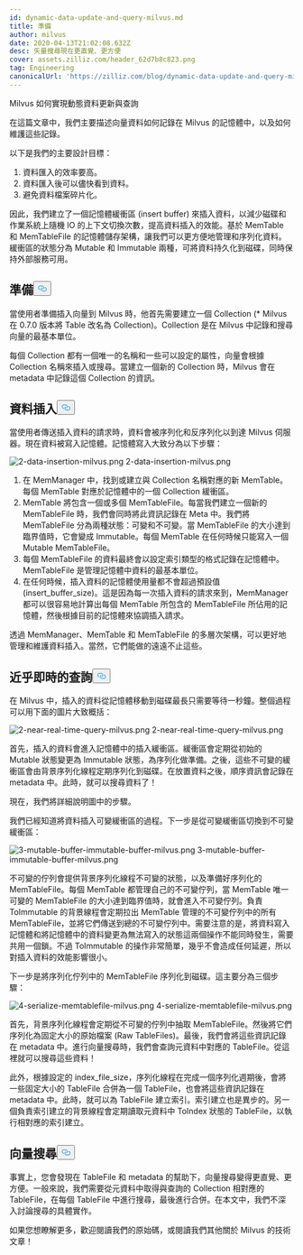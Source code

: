 ```yaml
---
id: dynamic-data-update-and-query-milvus.md
title: 準備
author: milvus
date: 2020-04-13T21:02:08.632Z
desc: 矢量搜尋現在更直覺、更方便
cover: assets.zilliz.com/header_62d7b8c823.png
tag: Engineering
canonicalUrl: 'https://zilliz.com/blog/dynamic-data-update-and-query-milvus'
---
```

<custom-h1>Milvus 如何實現動態資料更新與查詢</custom-h1><p>在這篇文章中，我們主要描述向量資料如何記錄在 Milvus 的記憶體中，以及如何維護這些記錄。</p>
<p>以下是我們的主要設計目標：</p>
<ol>
<li>資料匯入的效率要高。</li>
<li>資料匯入後可以儘快看到資料。</li>
<li>避免資料檔案碎片化。</li>
</ol>
<p>因此，我們建立了一個記憶體緩衝區 (insert buffer) 來插入資料，以減少磁碟和作業系統上隨機 IO 的上下文切換次數，提高資料插入的效能。基於 MemTable 和 MemTableFile 的記憶體儲存架構，讓我們可以更方便地管理和序列化資料。緩衝區的狀態分為 Mutable 和 Immutable 兩種，可將資料持久化到磁碟，同時保持外部服務可用。</p>
<h2 id="Preparation" class="common-anchor-header">準備<button data-href="#Preparation" class="anchor-icon" translate="no">
      <svg translate="no"
        aria-hidden="true"
        focusable="false"
        height="20"
        version="1.1"
        viewBox="0 0 16 16"
        width="16"
      >
        <path
          fill="#0092E4"
          fill-rule="evenodd"
          d="M4 9h1v1H4c-1.5 0-3-1.69-3-3.5S2.55 3 4 3h4c1.45 0 3 1.69 3 3.5 0 1.41-.91 2.72-2 3.25V8.59c.58-.45 1-1.27 1-2.09C10 5.22 8.98 4 8 4H4c-.98 0-2 1.22-2 2.5S3 9 4 9zm9-3h-1v1h1c1 0 2 1.22 2 2.5S13.98 12 13 12H9c-.98 0-2-1.22-2-2.5 0-.83.42-1.64 1-2.09V6.25c-1.09.53-2 1.84-2 3.25C6 11.31 7.55 13 9 13h4c1.45 0 3-1.69 3-3.5S14.5 6 13 6z"
        ></path>
      </svg>
    </button></h2><p>當使用者準備插入向量到 Milvus 時，他首先需要建立一個 Collection (* Milvus 在 0.7.0 版本將 Table 改名為 Collection)。Collection 是在 Milvus 中記錄和搜尋向量的最基本單位。</p>
<p>每個 Collection 都有一個唯一的名稱和一些可以設定的屬性，向量會根據 Collection 名稱來插入或搜尋。當建立一個新的 Collection 時，Milvus 會在 metadata 中記錄這個 Collection 的資訊。</p>
<h2 id="Data-Insertion" class="common-anchor-header">資料插入<button data-href="#Data-Insertion" class="anchor-icon" translate="no">
      <svg translate="no"
        aria-hidden="true"
        focusable="false"
        height="20"
        version="1.1"
        viewBox="0 0 16 16"
        width="16"
      >
        <path
          fill="#0092E4"
          fill-rule="evenodd"
          d="M4 9h1v1H4c-1.5 0-3-1.69-3-3.5S2.55 3 4 3h4c1.45 0 3 1.69 3 3.5 0 1.41-.91 2.72-2 3.25V8.59c.58-.45 1-1.27 1-2.09C10 5.22 8.98 4 8 4H4c-.98 0-2 1.22-2 2.5S3 9 4 9zm9-3h-1v1h1c1 0 2 1.22 2 2.5S13.98 12 13 12H9c-.98 0-2-1.22-2-2.5 0-.83.42-1.64 1-2.09V6.25c-1.09.53-2 1.84-2 3.25C6 11.31 7.55 13 9 13h4c1.45 0 3-1.69 3-3.5S14.5 6 13 6z"
        ></path>
      </svg>
    </button></h2><p>當使用者傳送插入資料的請求時，資料會被序列化和反序列化以到達 Milvus 伺服器。現在資料被寫入記憶體。記憶體寫入大致分為以下步驟：</p>
<p>
  
   <span class="img-wrapper"> <img translate="no" src="https://assets.zilliz.com/2_data_insertion_milvus_99448bae50.png" alt="2-data-insertion-milvus.png" class="doc-image" id="2-data-insertion-milvus.png" />
   </span> <span class="img-wrapper"> <span>2-data-insertion-milvus.png</span> </span></p>
<ol>
<li>在 MemManager 中，找到或建立與 Collection 名稱對應的新 MemTable。每個 MemTable 對應於記憶體中的一個 Collection 緩衝區。</li>
<li>MemTable 將包含一個或多個 MemTableFile。每當我們建立一個新的 MemTableFile 時，我們會同時將此資訊記錄在 Meta 中。我們將 MemTableFile 分為兩種狀態：可變和不可變。當 MemTableFile 的大小達到臨界值時，它會變成 Immutable。每個 MemTable 在任何時候只能寫入一個 Mutable MemTableFile。</li>
<li>每個 MemTableFile 的資料最終會以設定索引類型的格式記錄在記憶體中。MemTableFile 是管理記憶體中資料的最基本單位。</li>
<li>在任何時候，插入資料的記憶體使用量都不會超過預設值 (insert_buffer_size)。這是因為每一次插入資料的請求來到，MemManager 都可以很容易地計算出每個 MemTable 所包含的 MemTableFile 所佔用的記憶體，然後根據目前的記憶體來協調插入請求。</li>
</ol>
<p>透過 MemManager、MemTable 和 MemTableFile 的多層次架構，可以更好地管理和維護資料插入。當然，它們能做的遠遠不止這些。</p>
<h2 id="Near-Real-time-Query" class="common-anchor-header">近乎即時的查詢<button data-href="#Near-Real-time-Query" class="anchor-icon" translate="no">
      <svg translate="no"
        aria-hidden="true"
        focusable="false"
        height="20"
        version="1.1"
        viewBox="0 0 16 16"
        width="16"
      >
        <path
          fill="#0092E4"
          fill-rule="evenodd"
          d="M4 9h1v1H4c-1.5 0-3-1.69-3-3.5S2.55 3 4 3h4c1.45 0 3 1.69 3 3.5 0 1.41-.91 2.72-2 3.25V8.59c.58-.45 1-1.27 1-2.09C10 5.22 8.98 4 8 4H4c-.98 0-2 1.22-2 2.5S3 9 4 9zm9-3h-1v1h1c1 0 2 1.22 2 2.5S13.98 12 13 12H9c-.98 0-2-1.22-2-2.5 0-.83.42-1.64 1-2.09V6.25c-1.09.53-2 1.84-2 3.25C6 11.31 7.55 13 9 13h4c1.45 0 3-1.69 3-3.5S14.5 6 13 6z"
        ></path>
      </svg>
    </button></h2><p>在 Milvus 中，插入的資料從記憶體移動到磁碟最長只需要等待一秒鐘。整個過程可以用下面的圖片大致概括：</p>
<p>
  
   <span class="img-wrapper"> <img translate="no" src="https://assets.zilliz.com/2_near_real_time_query_milvus_f3cfdd00fb.png" alt="2-near-real-time-query-milvus.png" class="doc-image" id="2-near-real-time-query-milvus.png" />
   </span> <span class="img-wrapper"> <span>2-near-real-time-query-milvus.png</span> </span></p>
<p>首先，插入的資料會進入記憶體中的插入緩衝區。緩衝區會定期從初始的 Mutable 狀態變更為 Immutable 狀態，為序列化做準備。之後，這些不可變的緩衝區會由背景序列化線程定期序列化到磁碟。在放置資料之後，順序資訊會記錄在 metadata 中。此時，就可以搜尋資料了！</p>
<p>現在，我們將詳細說明圖中的步驟。</p>
<p>我們已經知道將資料插入可變緩衝區的過程。下一步是從可變緩衝區切換到不可變緩衝區：</p>
<p>
  
   <span class="img-wrapper"> <img translate="no" src="https://assets.zilliz.com/3_mutable_buffer_immutable_buffer_milvus_282b66c5fe.png" alt="3-mutable-buffer-immutable-buffer-milvus.png" class="doc-image" id="3-mutable-buffer-immutable-buffer-milvus.png" />
   </span> <span class="img-wrapper"> <span>3-mutable-buffer-immutable-buffer-milvus.png</span> </span></p>
<p>不可變的佇列會提供背景序列化線程不可變的狀態，以及準備好序列化的 MemTableFile。每個 MemTable 都管理自己的不可變佇列，當 MemTable 唯一可變的 MemTableFile 的大小達到臨界值時，就會進入不可變佇列。負責 ToImmutable 的背景線程會定期拉出 MemTable 管理的不可變佇列中的所有 MemTableFile，並將它們傳送到總的不可變佇列中。需要注意的是，將資料寫入記憶體和將記憶體中的資料變更為無法寫入的狀態這兩個操作不能同時發生，需要共用一個鎖。不過 ToImmutable 的操作非常簡單，幾乎不會造成任何延遲，所以對插入資料的效能影響很小。</p>
<p>下一步是將序列化佇列中的 MemTableFile 序列化到磁碟。這主要分為三個步驟：</p>
<p>
  
   <span class="img-wrapper"> <img translate="no" src="https://assets.zilliz.com/4_serialize_memtablefile_milvus_95766abdfb.png" alt="4-serialize-memtablefile-milvus.png" class="doc-image" id="4-serialize-memtablefile-milvus.png" />
   </span> <span class="img-wrapper"> <span>4-serialize-memtablefile-milvus.png</span> </span></p>
<p>首先，背景序列化線程會定期從不可變的佇列中抽取 MemTableFile。然後將它們序列化為固定大小的原始檔案 (Raw TableFiles)。最後，我們會將這些資訊記錄在 metadata 中。進行向量搜尋時，我們會查詢元資料中對應的 TableFile。從這裡就可以搜尋這些資料！</p>
<p>此外，根據設定的 index_file_size，序列化線程在完成一個序列化週期後，會將一些固定大小的 TableFile 合併為一個 TableFile，也會將這些資訊記錄在 metadata 中。此時，就可以為 TableFile 建立索引。索引建立也是異步的。另一個負責索引建立的背景線程會定期讀取元資料中 ToIndex 狀態的 TableFile，以執行相對應的索引建立。</p>
<h2 id="Vector-search" class="common-anchor-header">向量搜尋<button data-href="#Vector-search" class="anchor-icon" translate="no">
      <svg translate="no"
        aria-hidden="true"
        focusable="false"
        height="20"
        version="1.1"
        viewBox="0 0 16 16"
        width="16"
      >
        <path
          fill="#0092E4"
          fill-rule="evenodd"
          d="M4 9h1v1H4c-1.5 0-3-1.69-3-3.5S2.55 3 4 3h4c1.45 0 3 1.69 3 3.5 0 1.41-.91 2.72-2 3.25V8.59c.58-.45 1-1.27 1-2.09C10 5.22 8.98 4 8 4H4c-.98 0-2 1.22-2 2.5S3 9 4 9zm9-3h-1v1h1c1 0 2 1.22 2 2.5S13.98 12 13 12H9c-.98 0-2-1.22-2-2.5 0-.83.42-1.64 1-2.09V6.25c-1.09.53-2 1.84-2 3.25C6 11.31 7.55 13 9 13h4c1.45 0 3-1.69 3-3.5S14.5 6 13 6z"
        ></path>
      </svg>
    </button></h2><p>事實上，您會發現在 TableFile 和 metadata 的幫助下，向量搜尋變得更直覺、更方便。一般來說，我們需要從元資料中取得與查詢的 Collection 相對應的 TableFile，在每個 TableFile 中進行搜尋，最後進行合併。在本文中，我們不深入討論搜尋的具體實作。</p>
<p>如果您想瞭解更多，歡迎閱讀我們的原始碼，或閱讀我們其他關於 Milvus 的技術文章！</p>
